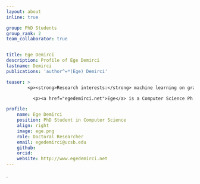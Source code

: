 ```yaml
---
layout: about
inline: true

group: PhD Students
group_rank: 2
team_collaborator: true


title: Ege Demirci
description: Profile of Ege Demirci
lastname: Demirci
publications: 'author^=*(Ege) Demirci'

teaser: >
        <p><strong>Research interests:</strong> machine learning on graphs, network science, causal inference, applied machine learning</p>

          <p><a href="egedemirci.net">Ege</a> is a Computer Science Ph.D. student at UC Santa Barbara. He earned his bachelor's degree in Computer Science and Engineering from Sabanci University. His research focuses on various applications of graph machine learning on interdisciplinary domains. Previously, he worked on causal inference, social networks, and computational social sciences. He is also interested in graph-based techniques that integrate with large language models.  </p>

profile:
    name: Ege Demirci
    position: PhD Student in Computer Science
    align: right
    image: ege.png
    role: Doctoral Researcher
    email: egedemirci@ucsb.edu
    github: 
    orcid: 
    website: http://www.egedemirci.net
---
```

.